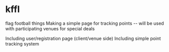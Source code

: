 # kffl
flag football things
Making a simple page for tracking points -- will be used with participating venues for special deals

Including user/registration page (client/venue side)
Including simple point tracking system
